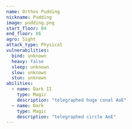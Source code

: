 ```yaml
---
name: Orthos Pudding
nickname: Pudding
image: pudding.png
start_floor: 84
end_floor: 86
agro: Sight
attack_type: Physical
vulnerabilities:
  bind: unknown
  heavy: false
  sleep: unknown
  slow: unknown
  stun: unknown
abilities:
  - name: Dark II
    type: Magic
    description: "telegraphed huge conal AoE"
  - name: Dark
    type: Magic
    description: "telegraphed circle AoE"
---
```

